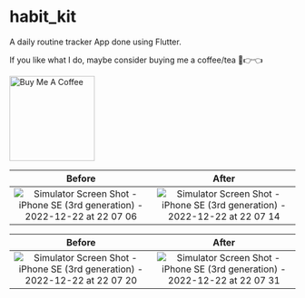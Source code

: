 # habit_kit

A daily routine tracker App done using Flutter.

If you like what I do, maybe consider buying me a coffee/tea 🥺👉👈

<a href="https://www.buymeacoffee.com/albatr" target="_blank"><img src="https://cdn.buymeacoffee.com/buttons/v2/default-red.png" alt="Buy Me A Coffee" width="150" ></a>
<br/>




| Before | After |
| :------: | :-----: |
| ![Simulator Screen Shot - iPhone SE (3rd generation) - 2022-12-22 at 22 07 06](https://user-images.githubusercontent.com/57803942/209361001-4c9e27d5-ce00-427b-9624-35a88a9baf0b.png) |![Simulator Screen Shot - iPhone SE (3rd generation) - 2022-12-22 at 22 07 14](https://user-images.githubusercontent.com/57803942/209361003-ad6d91eb-9253-4087-9b1a-da93c353b300.png) |


| Before | After |
| :------: | :-----: |
| ![Simulator Screen Shot - iPhone SE (3rd generation) - 2022-12-22 at 22 07 20](https://user-images.githubusercontent.com/57803942/209361005-c145cd2d-ffda-4ad7-877e-2d0412cf494d.png) | ![Simulator Screen Shot - iPhone SE (3rd generation) - 2022-12-22 at 22 07 31](https://user-images.githubusercontent.com/57803942/209361012-2ae9b87f-965a-4dcc-a254-2a7c03f4f95d.png) |


